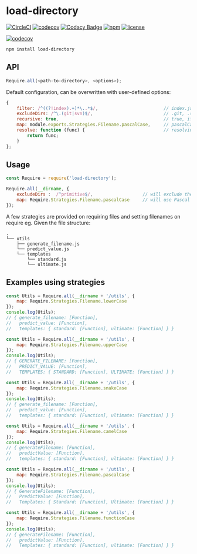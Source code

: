 # load-directory

[![CircleCI](https://img.shields.io/circleci/project/suddi/load-directory.svg?maxAge=2592000)](https://circleci.com/gh/suddi/load-directory)
[![codecov](https://codecov.io/gh/suddi/load-directory/branch/master/graph/badge.svg)](https://codecov.io/gh/suddi/load-directory)
[![Codacy Badge](https://api.codacy.com/project/badge/Grade/46408c666119432abee43f991b79cc68)](https://www.codacy.com/app/suddir/load-directory?utm_source=github.com&amp;utm_medium=referral&amp;utm_content=suddi/load-directory&amp;utm_campaign=Badge_Grade)
[![npm](https://img.shields.io/npm/v/load-directory.svg?maxAge=2592000)](https://www.npmjs.com/package/load-directory)
[![license](https://img.shields.io/github/license/suddi/load-directory.svg?maxAge=2592000)](https://github.com/suddi/load-directory/blob/master/LICENSE)

[![codecov](https://codecov.io/gh/suddi/load-directory/branch/master/graphs/commits.svg)](https://codecov.io/gh/suddi/load-directory)

````
npm install load-directory
````

## API

````js
Require.all(<path-to-directory>, <options>);
````

Default configuration, can be overwritten with user-defined options:
````js
{
    filter: /^((?!index).+)*\..*$/,                         // index.js will be ignored by default
    excludeDirs: /^\.(git|svn)$/,                           // .git, .svn directories will be ignored by default
    recursive: true,                                        // true, if files are to be required by traversing nested directories
    map: module.exports.Strategies.Filename.pascalCase,     // pascalCase will be applied by default
    resolve: function (func) {                              // resolving of files will be simply return module.exports by default
        return func;
    }
};
````

## Usage

````js
const Require = require('load-directory');

Require.all(__dirname, {
    excludeDirs :  /^primitive$/,                   // will exclude the directory "primitive"
    map: Require.Strategies.Filename.pascalCase     // will use Pascal Case to map the required filenames
});
````

A few strategies are provided on requiring files and setting filenames on require
eg. Given the file structure:
````
.
└── utils
    ├── generate_filename.js
    └── predict_value.js
    └── templates
        └── standard.js
        └── ultimate.js
````

## Examples using strategies

````js
const Utils = Require.all(__dirname + '/utils', {
    map: Require.Strategies.Filename.lowerCase
});
console.log(Utils);
// { generate_filename: [Function],
//   predict_value: [Function],
//   templates: { standard: [Function], ultimate: [Function] } }

const Utils = Require.all(__dirname + '/utils', {
    map: Require.Strategies.Filename.upperCase
});
console.log(Utils);
// { GENERATE_FILENAME: [Function],
//   PREDICT_VALUE: [Function],
//   TEMPLATES: { STANDARD: [Function], ULTIMATE: [Function] } }

const Utils = Require.all(__dirname + '/utils', {
    map: Require.Strategies.Filename.snakeCase
});
console.log(Utils);
// { generate_filename: [Function],
//   predict_value: [Function],
//   templates: { standard: [Function], ultimate: [Function] } }

const Utils = Require.all(__dirname + '/utils', {
    map: Require.Strategies.Filename.camelCase
});
console.log(Utils);
// { generateFilename: [Function],
//   predictValue: [Function],
//   templates: { standard: [Function], ultimate: [Function] } }

const Utils = Require.all(__dirname + '/utils', {
    map: Require.Strategies.Filename.pascalCase
});
console.log(Utils);
// { GenerateFilename: [Function],
//   PredictValue: [Function],
//   Templates: { Standard: [Function], Ultimate: [Function] } }

const Utils = Require.all(__dirname + '/utils', {
    map: Require.Strategies.Filename.functionCase
});
console.log(Utils);
// { generateFilename: [Function],
//   predictValue: [Function],
//   Templates: { standard: [Function], ultimate: [Function] } }
````
